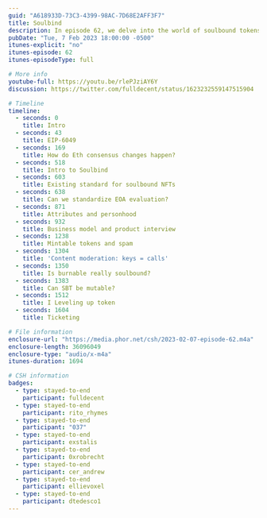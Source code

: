 ```yaml
---
guid: "A618933D-73C3-4399-98AC-7D68E2AFF3F7"
title: Soulbind
description: In episode 62, we delve into the world of soulbound tokens. We discuss the proposed EIP-6049 and the mechanisms of Ethereum consensus changes. We also cover various concepts around these tokens such as EOA evaluation, attributes, personhood, and business models. Lastly, we explore the potential of soulbound tokens in ticketing. 
pubDate: "Tue, 7 Feb 2023 18:00:00 -0500"
itunes-explicit: "no"
itunes-episode: 62
itunes-episodeType: full

# More info
youtube-full: https://youtu.be/rlePJziAY6Y
discussion: https://twitter.com/fulldecent/status/1623232559147515904

# Timeline
timeline:
  - seconds: 0
    title: Intro
  - seconds: 43
    title: EIP-6049
  - seconds: 169
    title: How do Eth consensus changes happen?
  - seconds: 518
    title: Intro to Soulbind
  - seconds: 603
    title: Existing standard for soulbound NFTs
  - seconds: 638
    title: Can we standardize EOA evaluation?
  - seconds: 871
    title: Attributes and personhood
  - seconds: 932
    title: Business model and product interview
  - seconds: 1238
    title: Mintable tokens and spam
  - seconds: 1304
    title: 'Content moderation: keys = calls'
  - seconds: 1350
    title: Is burnable really soulbound?
  - seconds: 1383
    title: Can SBT be mutable?
  - seconds: 1512
    title: I Leveling up token
  - seconds: 1604
    title: Ticketing

# File information
enclosure-url: "https://media.phor.net/csh/2023-02-07-episode-62.m4a"
enclosure-length: 36096049
enclosure-type: "audio/x-m4a"
itunes-duration: 1694

# CSH information
badges:
  - type: stayed-to-end
    participant: fulldecent
  - type: stayed-to-end
    participant: rito_rhymes
  - type: stayed-to-end
    participant: "037"
  - type: stayed-to-end
    participant: exstalis
  - type: stayed-to-end
    participant: 0xrobrecht
  - type: stayed-to-end
    participant: cer_andrew
  - type: stayed-to-end
    participant: ellievoxel
  - type: stayed-to-end
    participant: dtedesco1
---
```

